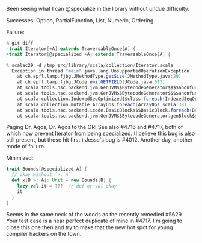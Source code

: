 Been seeing what I can @specialize in the library without undue difficulty.

Successes: Option, PartialFunction, List, Numeric, Ordering.

Failure:
```scala
% git diff
-trait Iterator[+A] extends TraversableOnce[A] {
+trait Iterator[@specialized +A] extends TraversableOnce[A] {

% scalac29 -d /tmp src/library/scala/collection/Iterator.scala
  Exception in thread "main" java.lang.UnsupportedOperationException
  	at ch.epfl.lamp.fjbg.JMethodType.getSize(JMethodType.java:29)
  	at ch.epfl.lamp.fjbg.JCode.emitGETFIELD(JCode.java:613)
  	at scala.tools.nsc.backend.jvm.GenJVM$$BytecodeGenerator$$$$anonfun$$genBlock$$1$$2.apply(GenJVM.scala:1131)
  	at scala.tools.nsc.backend.jvm.GenJVM$$BytecodeGenerator$$$$anonfun$$genBlock$$1$$2.apply(GenJVM.scala:1094)
  	at scala.collection.IndexedSeqOptimized$$class.foreach(IndexedSeqOptimized.scala:34)
  	at scala.collection.mutable.ArrayOps.foreach(ArrayOps.scala:38)
  	at scala.tools.nsc.backend.icode.BasicBlocks$$BasicBlock.foreach(BasicBlocks.scala:126)
  	at scala.tools.nsc.backend.jvm.GenJVM$$BytecodeGenerator.genBlock$$1(GenJVM.scala}} 
```

Paging Dr. Agos, Dr. Agos to the OR!
See also #4716 and #4717, both of which now prevent Iterator from being specialized.  (I believe this bug is also still present, but those hit first.)
Jesse's bug is #4012.
Another day, another mode of failure.

Minimized:

```scala
trait Bounds[@specialized A] {
  // okay without `>: A`
  def x[B >: A]: Unit = new Bounds[B] {
    lazy val it = ???  // def or val okay
    it
  }
}
```

Seems in the same neck of the woods as the recently remedied #5629.
Your test case is a near perfect duplicate of mine in #4717.  I'm going to close this one then and try to make that the new hot spot for young compiler hackers on the town.
